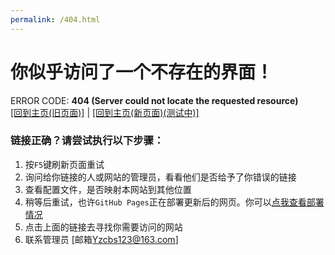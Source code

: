 ```yaml
---
permalink: /404.html
---
```


# 你似乎访问了一个不存在的界面！

ERROR CODE: **404 (Server could not locate the requested resource)**<br>
[[回到主页(旧页面)]](https://duckduckstudio.github.io/yazicbs.github.io/zh_cn/) | [[回到主页(新页面)(测试中)]](https://duckduckstudio.github.io/yazicbs.github.io/new_page/)

### 链接正确？请尝试执行以下步骤：
1. 按`F5`键刷新页面重试
2. 询问给你链接的人或网站的管理员，看看他们是否给予了你错误的链接
3. 查看配置文件，是否映射本网站到其他位置
4. 稍等后重试，也许`GitHub Pages`正在部署更新后的网页。你可以[点我查看部署情况](https://github.com/DuckDuckStudio/yazicbs.github.io/actions)
5. 点击上面的链接去寻找你需要访问的网站
6. 联系管理员 [邮箱<Yzcbs123@163.com>]
